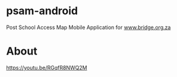 # psam-android
Post School Access Map Mobile Application for www.bridge.org.za

# About
https://youtu.be/RGqfR8NWQ2M
